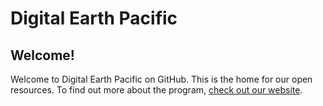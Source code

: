 # Digital Earth Pacific

## Welcome!

Welcome to Digital Earth Pacific on GitHub. This is the home for our open
resources. To find out more about the program, [check out our website](https://www.spc.int/DigitalEarthPacific).
